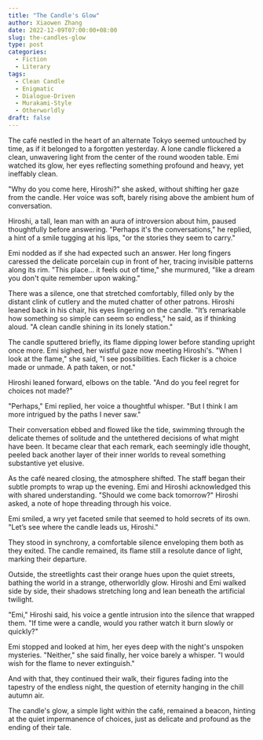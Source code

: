```yaml
---
title: "The Candle's Glow"
author: Xiaowen Zhang
date: 2022-12-09T07:00:00+08:00
slug: the-candles-glow
type: post
categories:
  - Fiction
  - Literary
tags:
  - Clean Candle
  - Enigmatic
  - Dialogue-Driven
  - Murakami-Style
  - Otherworldly
draft: false
---
```


The café nestled in the heart of an alternate Tokyo seemed untouched by time, as if it belonged to a forgotten yesterday. A lone candle flickered a clean, unwavering light from the center of the round wooden table. Emi watched its glow, her eyes reflecting something profound and heavy, yet ineffably clean.

"Why do you come here, Hiroshi?" she asked, without shifting her gaze from the candle. Her voice was soft, barely rising above the ambient hum of conversation.

Hiroshi, a tall, lean man with an aura of introversion about him, paused thoughtfully before answering. "Perhaps it's the conversations," he replied, a hint of a smile tugging at his lips, "or the stories they seem to carry."

Emi nodded as if she had expected such an answer. Her long fingers caressed the delicate porcelain cup in front of her, tracing invisible patterns along its rim. "This place... it feels out of time," she murmured, "like a dream you don't quite remember upon waking."

There was a silence, one that stretched comfortably, filled only by the distant clink of cutlery and the muted chatter of other patrons. Hiroshi leaned back in his chair, his eyes lingering on the candle. "It’s remarkable how something so simple can seem so endless," he said, as if thinking aloud. "A clean candle shining in its lonely station."

The candle sputtered briefly, its flame dipping lower before standing upright once more. Emi sighed, her wistful gaze now meeting Hiroshi's. "When I look at the flame," she said, "I see possibilities. Each flicker is a choice made or unmade. A path taken, or not."

Hiroshi leaned forward, elbows on the table. "And do you feel regret for choices not made?"

"Perhaps," Emi replied, her voice a thoughtful whisper. "But I think I am more intrigued by the paths I never saw."

Their conversation ebbed and flowed like the tide, swimming through the delicate themes of solitude and the untethered decisions of what might have been. It became clear that each remark, each seemingly idle thought, peeled back another layer of their inner worlds to reveal something substantive yet elusive.

As the café neared closing, the atmosphere shifted. The staff began their subtle prompts to wrap up the evening. Emi and Hiroshi acknowledged this with shared understanding. "Should we come back tomorrow?" Hiroshi asked, a note of hope threading through his voice.

Emi smiled, a wry yet faceted smile that seemed to hold secrets of its own. "Let’s see where the candle leads us, Hiroshi."

They stood in synchrony, a comfortable silence enveloping them both as they exited. The candle remained, its flame still a resolute dance of light, marking their departure.

Outside, the streetlights cast their orange hues upon the quiet streets, bathing the world in a strange, otherworldly glow. Hiroshi and Emi walked side by side, their shadows stretching long and lean beneath the artificial twilight.

"Emi," Hiroshi said, his voice a gentle intrusion into the silence that wrapped them. "If time were a candle, would you rather watch it burn slowly or quickly?"

Emi stopped and looked at him, her eyes deep with the night's unspoken mysteries. "Neither," she said finally, her voice barely a whisper. "I would wish for the flame to never extinguish."

And with that, they continued their walk, their figures fading into the tapestry of the endless night, the question of eternity hanging in the chill autumn air.

The candle's glow, a simple light within the café, remained a beacon, hinting at the quiet impermanence of choices, just as delicate and profound as the ending of their tale.